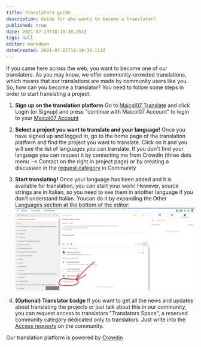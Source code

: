 ```yaml
---
title: Translators guide
description: Guide for who wants to become a translator!
published: true
date: 2021-07-23T18:19:36.251Z
tags: null
editor: markdown
dateCreated: 2021-07-23T18:19:34.111Z
---
```


If you came here across the web, you want to become one of our translators. As you may know, we offer community-crowded translations, which means that our translations are made by community users like you. So, how can you become a translator? You need to follow some steps in order to start translating a project.

1. **Sign up on the translation platform**
   Go to [Maicol07 Translate](https://translate.maicol07.it) and click Login (or Signup) and press "continue with Maicol07 Account" to login to your [Maicol07 Account](https://account.maicol07.it)

2. **Select a project you want to translate and your language!**
   Once you have signed up and logged in, go to the home page of the translation platform and find the project you want to translate. Click on it and you will see the list of languages you can translate. If you don't find your language you can request it by contacting me from Crowdin (three dots menu --> Contact on the right in project page) or by creating a discussion in the [request category](https://community.maicol07.it/t/requests) in Community

3. **Start translating!**
   Once your language has been added and it is available for translation, you can start your work! However, source strings are in Italian, so you need to see them in another language if you don't understand Italian. Youcan do it by expanding the Other Languages section at the bottom of the editor:
   ![translators\_editor\_other\_language.png](/translators_editor_other_language.png)

4. **(Optional) Translator badge**
   If you want to get all the news and updates about translating the projects or just talk about this in our community, you can request access to translators "Translators Space", a reserved community category dedicated only to translators. Just write into the [Access requests](https://community.maicol07.it/t/access-requests) on the community.

Our translation platform is powered by [Crowdin](https://crowdin.com)
